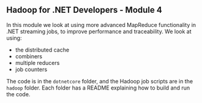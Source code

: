 ## Hadoop for .NET Developers - Module 4

In this module we look at using more advanced MapReduce functionality in .NET streaming jobs, to improve performance and traceability. We look at using:

* the distributed cache
* combiners
* multiple reducers
* job counters

The code is in the `dotnetcore` folder, and the Hadoop job scripts are in the `hadoop` folder. Each folder has a README explaining how to build and run the code.